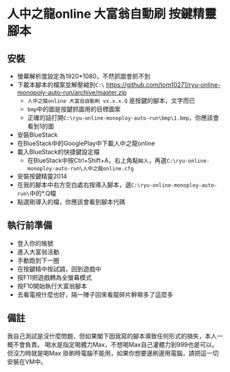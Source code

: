 # 人中之龍online 大富翁自動刷 按鍵精靈腳本

## 安裝
 - 螢幕解析度設定為1920*1080，不然抓圖會抓不到
 - 下載本腳本的檔案並解壓縮到`C:\` https://github.com/tom10271/ryu-online-monopoly-auto-run/archive/master.zip
   - `人中之龍online 大富翁自動刷 vx.x.x.Q` 是按鍵的腳本，文字而已
   - `bmp`中的圖是按鍵抓圖用的目標圖案
   - 正確的話打開`C:\ryu-online-monoploy-auto-run\bmp\1.bmp`，你應該會看到1的圖
 - 安裝BlueStack
 - 在BlueStack中的GooglePlay中下載人中之龍online
 - 載入BlueStack的快捷鍵設定檔
   - 在BlueStack中按Ctrl+Shift+A，右上角點`輸入`，再選`C:\ryu-online-monoploy-auto-run\人中之龍online.cfg`
 - 安裝按鍵精靈2014
 - 在我的腳本中右方空白處右按導入腳本，選`C:\ryu-online-monoploy-auto-run\`中的*.Q檔
 - 點選剛導入的檔，你應該會看到腳本代碼
 
## 執行前準備
 - 登入你的帳號
 - 進入大富翁活動
 - 手動跑到下一圈
 - 在按鍵精中按試調，回到遊戲中
 - 按F11把遊戲轉為全螢幕模式
 - 按F10開始執行大富翁腳本
 - 去看電視什麼也好，隔一陣子回來看龍碎片幹嘛多了這麼多

## 備註
我自己測試是沒什麼問題，但如果閣下因我寫的腳本導致任何形式的損失，本人一概不會負責。
喝水是指定喝體力Max，不想喝Max自己灌體力到999也是可以。但沒力時就是喝Max
掛刷時電腦不能用，如果你想要邊刷邊用電腦，請把這一切安裝在VM中。
